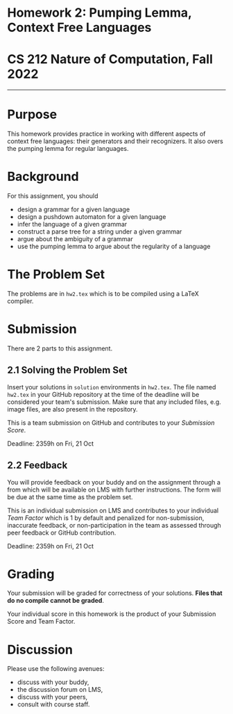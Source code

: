 # Homework 2: Pumping Lemma, Context Free Languages
# CS 212 Nature of Computation, Fall 2022

---

# Purpose

This homework provides practice in working with different aspects of context free languages: their generators and their recognizers. It also overs the pumping lemma for regular languages.

# Background

For this assignment, you should
- design a grammar for a given language
- design a pushdown automaton for a given language
- infer the language of a given grammar
- construct a parse tree for a string under a given grammar
- argue about the ambiguity of a grammar
- use the pumping lemma to argue about the regularity of a language

# The Problem Set

The problems are in `hw2.tex` which is to be compiled using a LaTeX compiler.

# Submission

There are 2 parts to this assignment.

## 2.1 Solving the Problem Set

Insert your solutions in `solution` environments in `hw2.tex`. The file named `hw2.tex` in your GitHub repository at the time of the deadline will be considered your team's submission. Make sure that any included files, e.g. image files, are also present in the repository.

This is a team submission on GitHub and contributes to your _Submission Score_.

Deadline: 2359h on Fri, 21 Oct

## 2.2 Feedback

You will provide feedback on your buddy and on the assignment through a from which will be available on LMS with further instructions. The form will be due at the same time as the problem set.

This is an individual submission on LMS and contributes to your individual _Team Factor_ which is 1 by default and penalized for non-submission, inaccurate feedback, or non-participation in the team as assessed through peer feedback or GitHub contribution.

Deadline: 2359h on Fri, 21 Oct

# Grading

Your submission will be graded for correctness of your solutions. __Files that do no compile cannot be graded__. 

Your individual score in this homework is the product of your Submission Score and Team Factor.

# Discussion

Please use the following avenues:

- discuss with your buddy,
- the discussion forum on LMS,
- discuss with your peers,
- consult with course staff.
